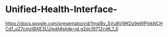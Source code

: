 # Unified-Health-Interface-
https://docs.google.com/presentation/d/1mqjBv_SVu8Vl9KDz9eWPhlkNCHCd1_oZ7cmztBXE3LU/edit#slide=id.g2dc19712cd6_1_0
